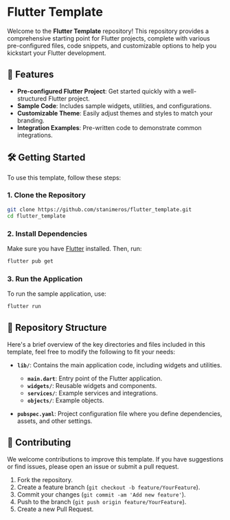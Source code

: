 # Flutter Template

Welcome to the **Flutter Template** repository! This repository provides a comprehensive starting point for Flutter projects, complete with various pre-configured files, code snippets, and customizable options to help you kickstart your Flutter development.

## 🚀 Features

- **Pre-configured Flutter Project**: Get started quickly with a well-structured Flutter project.
- **Sample Code**: Includes sample widgets, utilities, and configurations.
- **Customizable Theme**: Easily adjust themes and styles to match your branding.
- **Integration Examples**: Pre-written code to demonstrate common integrations.

## 🛠️ Getting Started

To use this template, follow these steps:

### 1. Clone the Repository

```bash
git clone https://github.com/stanimeros/flutter_template.git
cd flutter_template
```

### 2. Install Dependencies

Make sure you have [Flutter](https://flutter.dev/docs/get-started/install) installed. Then, run:

```bash
flutter pub get
```

### 3. Run the Application

To run the sample application, use:

```bash
flutter run
```

## 📂 Repository Structure

Here's a brief overview of the key directories and files included in this template, feel free to modify the following to fit your needs:

- **`lib/`**: Contains the main application code, including widgets and utilities.
  - **`main.dart`**: Entry point of the Flutter application.
  - **`widgets/`**: Reusable widgets and components.
  - **`services/`**: Example services and integrations.
  - **`objects/`**: Example objects.

- **`pubspec.yaml`**: Project configuration file where you define dependencies, assets, and other settings.

## 🌟 Contributing

We welcome contributions to improve this template. If you have suggestions or find issues, please open an issue or submit a pull request.

1. Fork the repository.
2. Create a feature branch (`git checkout -b feature/YourFeature`).
3. Commit your changes (`git commit -am 'Add new feature'`).
4. Push to the branch (`git push origin feature/YourFeature`).
5. Create a new Pull Request.